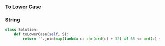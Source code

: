 ### [To Lower Case](https://leetcode.com/problems/to-lower-case/)

### String

```Python
class Solution:
    def toLowerCase(self, S):
        return ''.join(map(lambda c: chr(ord(c) + 32) if 65 <= ord(c) <= 90 else c, S))
```